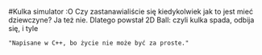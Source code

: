 #Kulka simulator :O
Czy zastanawialiście się kiedykolwiek jak to jest mieć dziewczyne?
Ja też nie.
Dlatego powstał 2D Ball: czyli kulka spada, odbija się, i tyle

    "Napisane w C++, bo życie nie może być za proste."
